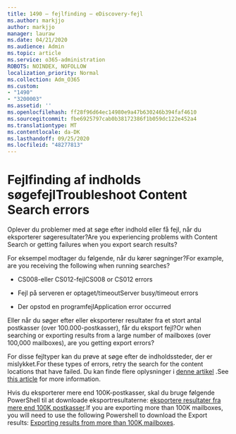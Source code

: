 ```yaml
---
title: 1490 – fejlfinding – eDiscovery-fejl
ms.author: markjjo
author: markjjo
manager: lauraw
ms.date: 04/21/2020
ms.audience: Admin
ms.topic: article
ms.service: o365-administration
ROBOTS: NOINDEX, NOFOLLOW
localization_priority: Normal
ms.collection: Adm_O365
ms.custom:
- "1490"
- "3200003"
ms.assetid: ''
ms.openlocfilehash: ff28f96d64ec14980e9a47b630246b394faf4610
ms.sourcegitcommit: fbe6925797cab0b38172386f1b059dc122e452a4
ms.translationtype: MT
ms.contentlocale: da-DK
ms.lasthandoff: 09/25/2020
ms.locfileid: "48277813"
---
```

# <a name="troubleshoot-content-search-errors"></a><span data-ttu-id="06aab-102">Fejlfinding af indholds søgefejl</span><span class="sxs-lookup"><span data-stu-id="06aab-102">Troubleshoot Content Search errors</span></span>

<span data-ttu-id="06aab-103">Oplever du problemer med at søge efter indhold eller få fejl, når du eksporterer søgeresultater?</span><span class="sxs-lookup"><span data-stu-id="06aab-103">Are you experiencing problems with Content Search or getting failures when you export search results?</span></span>

<span data-ttu-id="06aab-104">For eksempel modtager du følgende, når du kører søgninger?</span><span class="sxs-lookup"><span data-stu-id="06aab-104">For example, are you receiving the following when running searches?</span></span>

- <span data-ttu-id="06aab-105">CS008-eller CS012-fejl</span><span class="sxs-lookup"><span data-stu-id="06aab-105">CS008 or CS012 errors</span></span>

- <span data-ttu-id="06aab-106">Fejl på serveren er optaget/timeout</span><span class="sxs-lookup"><span data-stu-id="06aab-106">Server busy/timeout errors</span></span>

- <span data-ttu-id="06aab-107">Der opstod en programfejl</span><span class="sxs-lookup"><span data-stu-id="06aab-107">Application error occurred</span></span>

<span data-ttu-id="06aab-108">Eller når du søger efter eller eksporterer resultater fra et stort antal postkasser (over 100.000-postkasser), får du eksport fejl?</span><span class="sxs-lookup"><span data-stu-id="06aab-108">Or when searching or exporting results from a large number of mailboxes (over 100,000 mailboxes), are you getting export errors?</span></span>

<span data-ttu-id="06aab-109">For disse fejltyper kan du prøve at søge efter de indholdssteder, der er mislykket.</span><span class="sxs-lookup"><span data-stu-id="06aab-109">For these types of errors, retry the search for the content locations that have failed.</span></span> <span data-ttu-id="06aab-110">Du kan finde flere oplysninger i  [denne artikel](https://docs.microsoft.com/microsoft-365/compliance/retry-failed-content-search) .</span><span class="sxs-lookup"><span data-stu-id="06aab-110">See  [this article](https://docs.microsoft.com/microsoft-365/compliance/retry-failed-content-search) for more information.</span></span>

<span data-ttu-id="06aab-111">Hvis du eksporterer mere end 100K-postkasser, skal du bruge følgende PowerShell til at downloade eksportresultaterne:  [eksportere resultater fra mere end 100K postkasser](https://docs.microsoft.com/microsoft-365/compliance/export-search-results?view=o365-worldwide%23exporting-results-from-more-than-100000-mailboxes).</span><span class="sxs-lookup"><span data-stu-id="06aab-111">If you are exporting more than 100K mailboxes, you will need to use the following Powershell to download the Export results:  [Exporting results from more than 100K mailboxes](https://docs.microsoft.com/microsoft-365/compliance/export-search-results?view=o365-worldwide%23exporting-results-from-more-than-100000-mailboxes).</span></span>
